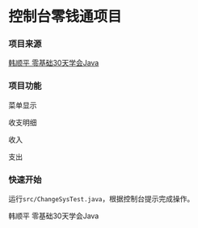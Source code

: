 # 控制台零钱通项目

### 项目来源

[韩顺平 零基础30天学会Java](https://www.bilibili.com/video/BV1fh411y7R8)

### 项目功能

菜单显示

收支明细

收入

支出

### 快速开始

运行`src/ChangeSysTest.java`，根据控制台提示完成操作。

韩顺平 零基础30天学会Java

